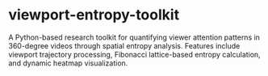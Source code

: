 # viewport-entropy-toolkit
A Python-based research toolkit for quantifying viewer attention patterns in 360-degree videos through spatial entropy analysis. Features include viewport trajectory processing, Fibonacci lattice-based entropy calculation, and dynamic heatmap visualization.
